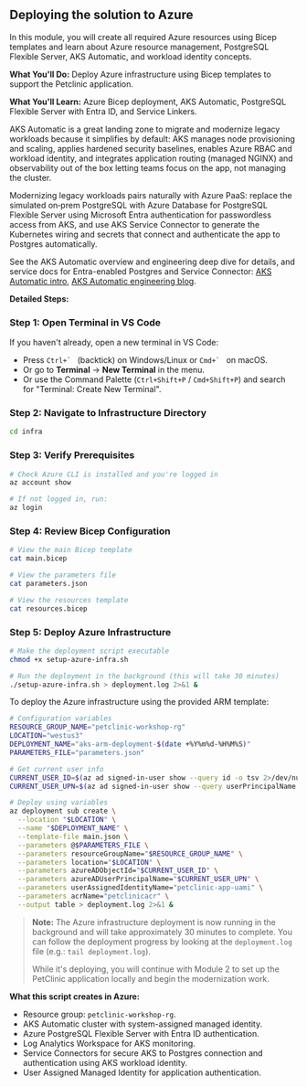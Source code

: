 ## Deploying the solution to Azure

In this module, you will create all required Azure resources using Bicep templates and learn about Azure resource management, PostgreSQL Flexible Server, AKS Automatic, and workload identity concepts.

**What You'll Do:** Deploy Azure infrastructure using Bicep templates to support the Petclinic application.

**What You'll Learn:** Azure Bicep deployment, AKS Automatic, PostgreSQL Flexible Server with Entra ID, and Service Linkers.

AKS Automatic is a great landing zone to migrate and modernize legacy workloads because it simplifies by default: AKS manages node provisioning and scaling, applies hardened security baselines, enables Azure RBAC and workload identity, and integrates application routing (managed NGINX) and observability out of the box letting teams focus on the app, not managing the cluster.

Modernizing legacy workloads pairs naturally with Azure PaaS: replace the simulated on‑prem PostgreSQL with Azure Database for PostgreSQL Flexible Server using Microsoft Entra authentication for passwordless access from AKS, and use AKS Service Connector to generate the Kubernetes wiring and secrets that connect and authenticate the app to Postgres automatically.

See the AKS Automatic overview and engineering deep dive for details, and service docs for Entra-enabled Postgres and Service Connector: [AKS Automatic intro](https://learn.microsoft.com/en-us/azure/aks/intro-aks-automatic), [AKS Automatic engineering blog](https://blog.aks.azure.com/2024/05/22/aks-automatic).

**Detailed Steps:**

### Step 1: Open Terminal in VS Code

If you haven't already, open a new terminal in VS Code:
- Press ``Ctrl+` `` (backtick) on Windows/Linux or ``Cmd+` `` on macOS.
- Or go to **Terminal** → **New Terminal** in the menu.
- Or use the Command Palette (`Ctrl+Shift+P` / `Cmd+Shift+P`) and search for "Terminal: Create New Terminal".

### Step 2: Navigate to Infrastructure Directory
```bash
cd infra
```

### Step 3: Verify Prerequisites

```bash
# Check Azure CLI is installed and you're logged in
az account show

# If not logged in, run:
az login
```

### Step 4: Review Bicep Configuration

```bash
# View the main Bicep template
cat main.bicep

# View the parameters file
cat parameters.json

# View the resources template
cat resources.bicep
```

### Step 5: Deploy Azure Infrastructure

```bash
# Make the deployment script executable
chmod +x setup-azure-infra.sh

# Run the deployment in the background (this will take 30 minutes)
./setup-azure-infra.sh > deployment.log 2>&1 &
```

To deploy the Azure infrastructure using the provided ARM template:

```bash
# Configuration variables
RESOURCE_GROUP_NAME="petclinic-workshop-rg"
LOCATION="westus3"
DEPLOYMENT_NAME="aks-arm-deployment-$(date +%Y%m%d-%H%M%S)"
PARAMETERS_FILE="parameters.json"

# Get current user info
CURRENT_USER_ID=$(az ad signed-in-user show --query id -o tsv 2>/dev/null || echo "")
CURRENT_USER_UPN=$(az ad signed-in-user show --query userPrincipalName -o tsv 2>/dev/null || echo "")

# Deploy using variables
az deployment sub create \
  --location "$LOCATION" \
  --name "$DEPLOYMENT_NAME" \
  --template-file main.json \
  --parameters @$PARAMETERS_FILE \
  --parameters resourceGroupName="$RESOURCE_GROUP_NAME" \
  --parameters location="$LOCATION" \
  --parameters azureADObjectId="$CURRENT_USER_ID" \
  --parameters azureADUserPrincipalName="$CURRENT_USER_UPN" \
  --parameters userAssignedIdentityName="petclinic-app-uami" \
  --parameters acrName="petclinicacr" \
  --output table > deployment.log 2>&1 &
```

> **Note:** The Azure infrastructure deployment is now running in the background and will take approximately 30 minutes to complete. You can follow the deployment progress by looking at the `deployment.log` file (e.g.: `tail deployment.log`).
>
> While it's deploying, you will continue with Module 2 to set up the PetClinic application locally and begin the modernization work.

**What this script creates in Azure:**

- Resource group: `petclinic-workshop-rg`.
- AKS Automatic cluster with system-assigned managed identity.
- Azure PostgreSQL Flexible Server with Entra ID authentication.
- Log Analytics Workspace for AKS monitoring.
- Service Connectors for secure AKS to Postgres connection and authentication using AKS workload identity.
- User Assigned Managed Identity for application authentication.

